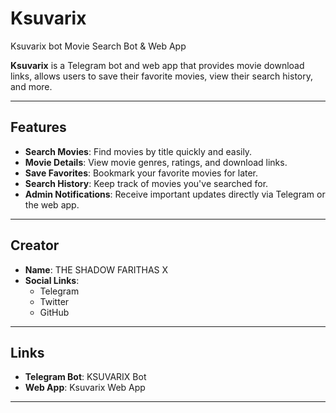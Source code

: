 # Ksuvarix
Ksuvarix bot
 Movie Search Bot & Web App

**Ksuvarix** is a Telegram bot and web app that provides movie download links, allows users to save their favorite movies, view their search history, and more.

---

## Features
- **Search Movies**: Find movies by title quickly and easily.
- **Movie Details**: View movie genres, ratings, and download links.
- **Save Favorites**: Bookmark your favorite movies for later.
- **Search History**: Keep track of movies you've searched for.
- **Admin Notifications**: Receive important updates directly via Telegram or the web app.

---

## Creator
- **Name**: THE SHADOW FARITHAS X
- **Social Links**:  
  - Telegram  
  - Twitter
  - GitHub

---

## Links
- **Telegram Bot**: KSUVARIX Bot
- **Web App**: Ksuvarix Web App

---
